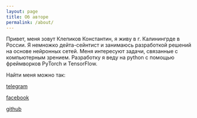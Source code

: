 ```yaml
---
layout: page
title: Об авторе
permalink: /about/
---
```


Привет, меня зовут Клепиков Константин, я живу в г. Калинингрде в России. Я немножко дейта-сейнтист и занимаюсь разработкой решений на основе нейронных сетей. Меня интересуют задачи, связанные с компьютерным зрением. Разработку я веду на python с помощью фреймворков PyTorch и TensorFlow.

Найти меня можно так:

[telegram](https://t.me/KlepikovKonstantin)

[facebook](https://www.facebook.com/konstatin.klepikov)

[github](https://github.com/KonstantinKlepikov)